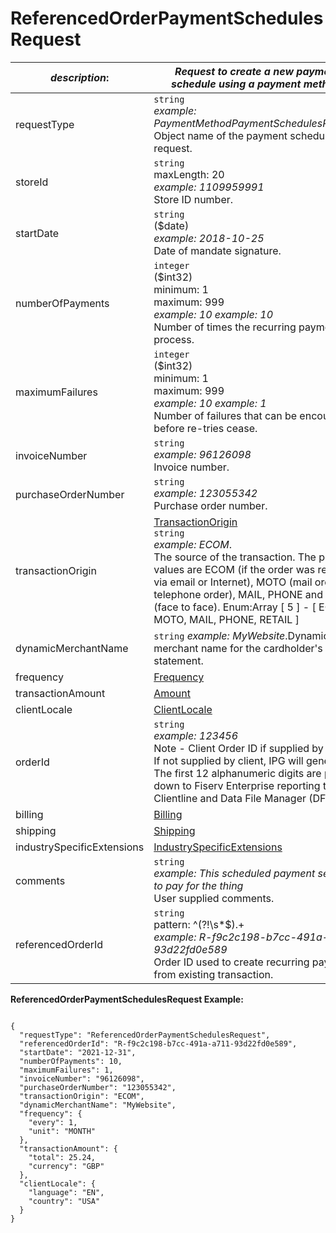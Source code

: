
# ReferencedOrderPaymentSchedulesRequest

| *description*:   | *Request to create a new payment schedule using a payment method.*|
|----|----|
| requestType |    ``` string ``` <br/> *example: PaymentMethodPaymentSchedulesRequest* <br/> Object name of the payment schedules request.|
| storeId |    ``` string ```  <br/>  maxLength: 20  <br/> *example: 1109959991* <br/> Store ID number.|
| startDate |   ``` string ```  <br/> ($date)   <br/>  *example: 2018-10-25* <br/>  Date of mandate signature.|
| numberOfPayments |    ``` integer ```  <br/> ($int32)  <br/> minimum: 1  <br/> maximum: 999   <br/> *example: 10  example: 10* <br/> Number of times the recurring payment will process.|
| maximumFailures |    ``` integer ```  <br/> ($int32)   <br/> minimum: 1  <br/> maximum: 999 <br/> *example: 10  example: 1* <br/> Number of failures that can be encountered before re-tries cease.|
| invoiceNumber |    ``` string ```  <br/>  *example: 96126098* <br/>  Invoice number.|
| purchaseOrderNumber |    ``` string ```  <br/>  *example: 123055342* <br/>  Purchase order number.|
| transactionOrigin |  [TransactionOrigin](?path=docs/schemas-md/TransactionOrigin.md)  <br/>  ``` string ```  <br/>  *example: ECOM*.  <br/> The source of the transaction. The possible values are ECOM (if the order was received via email or Internet), MOTO (mail order, telephone order), MAIL, PHONE and RETAIL (face to face). Enum:Array [ 5 ] - [ ECOM, MOTO, MAIL, PHONE, RETAIL ]|
| dynamicMerchantName |   ``` string ```  *example: MyWebsite*.Dynamic merchant name for the cardholder's statement.|
| frequency | [Frequency](?path=docs/schemas-md/Frequency.md)|
| transactionAmount | [Amount](?path=docs/schemas-md/Amount.md)|
| clientLocale | [ClientLocale](?path=docs/schemas-md/ClientLocale.md)|
| orderId |    ``` string ```  <br/>  *example: 123456* <br/>  Note - Client Order ID if supplied by client. If not supplied by client, IPG will generate. The first 12 alphanumeric digits are passed down to Fiserv Enterprise reporting tool, Clientline and Data File Manager (DFM).|
| billing | [Billing](?path=docs/schemas-md/Billing.md)|  
| shipping | [Shipping](?path=docs/schemas-md/Shipping.md)|
| industrySpecificExtensions |  [IndustrySpecificExtensions](?path=docs/schemas-md/IndustrySpecificExtensions.md)|
| comments |    ``` string ```  <br/>  *example: This scheduled payment series is to pay for the thing* <br/>  User supplied comments.|
| referencedOrderId |  ``` string ```  <br/> pattern: ^(?!\s*$).+   <br/> *example: R-f9c2c198-b7cc-491a-a711-93d22fd0e589*  <br/> Order ID used to create recurring payment from existing transaction.|  

**ReferencedOrderPaymentSchedulesRequest Example:**

```{r}

{
  "requestType": "ReferencedOrderPaymentSchedulesRequest",
  "referencedOrderId": "R-f9c2c198-b7cc-491a-a711-93d22fd0e589",
  "startDate": "2021-12-31",
  "numberOfPayments": 10,
  "maximumFailures": 1,
  "invoiceNumber": "96126098",
  "purchaseOrderNumber": "123055342",
  "transactionOrigin": "ECOM",
  "dynamicMerchantName": "MyWebsite",
  "frequency": {
    "every": 1,
    "unit": "MONTH"
  },
  "transactionAmount": {
    "total": 25.24,
    "currency": "GBP"
  },
  "clientLocale": {
    "language": "EN",
    "country": "USA"
  }
}
```

